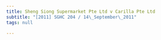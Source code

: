 ```yaml
---
title: Sheng Siong Supermarket Pte Ltd v Carilla Pte Ltd
subtitle: "[2011] SGHC 204 / 14\_September\_2011"
tags: null

---
```


